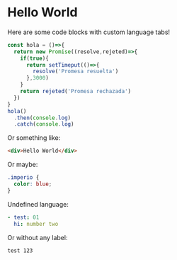 # Hello World

Here are some code blocks with custom language tabs!

```js
const hola = ()=>{
  return new Promise((resolve,rejeted)=>{
    if(true){
      return setTimeput(()=>{
        resolve('Promesa resuelta')
      },3000)
    }
    return rejeted('Promesa rechazada')
  })
}
hola()
  .then(console.log)
  .catch(console.log)
```

Or something like:

```html
<div>Hello World</div>
```

Or maybe:

```css
.imperio {
  color: blue;
}
```

Undefined language:

```yaml
- test: 01
  hi: number two
```

Or without any label:

```
test 123
```
